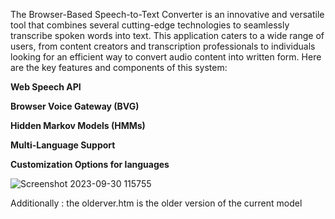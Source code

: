 The Browser-Based Speech-to-Text Converter is an innovative and versatile tool that combines several cutting-edge technologies to seamlessly transcribe spoken words into text. This application caters to a wide range of users, from content creators and transcription professionals to individuals looking for an efficient way to convert audio content into written form. Here are the key features and components of this system:

**Web Speech API**

**Browser Voice Gateway (BVG)**

**Hidden Markov Models (HMMs)**

**Multi-Language Support**

**Customization Options for languages**

![Screenshot 2023-09-30 115755](https://github.com/Pranshul-Thakur/Speech-to-Text-converter/assets/118863617/5ccd4574-e5b2-44f4-84d4-c4f78717ca20)

Additionally : the olderver.htm is the older version of the current model
